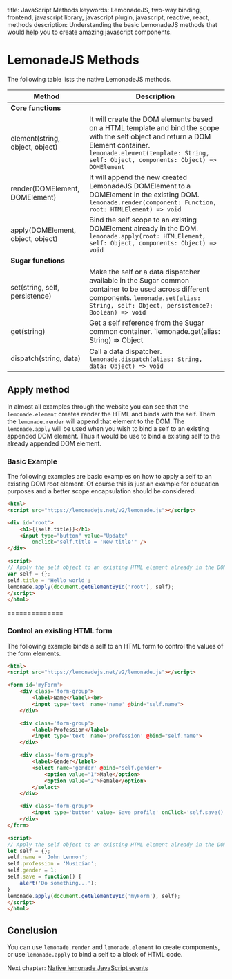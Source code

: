 title: JavaScript Methods
keywords: LemonadeJS, two-way binding, frontend, javascript library, javascript plugin, javascript, reactive, react, methods
description: Understanding the basic LemonadeJS methods that would help you to create amazing javascript components.

LemonadeJS Methods
==================

The following table lists the native LemonadeJS methods.  

| Method | Description                                                                                                                                                                                                      |
| --- |------------------------------------------------------------------------------------------------------------------------------------------------------------------------------------------------------------------|
| **Core functions** |
| element(string, object, object) | It will create the DOM elements based on a HTML template and bind the scope with the self object and return a DOM Element container. `lemonade.element(template: String, self: Object, components: Object) => DOMElement` |
| render(DOMElement, DOMElement) | It will append the new created LemonadeJS DOMElement to a DOMElement in the existing DOM. `lemonade.render(component: Function, root: HTMLElement) => void`                                                      |
| apply(DOMElement, object, object) | Bind the self scope to an existing DOMElement already in the DOM. `lemonade.apply(root: HTMLElement, self: Object, components: Object) => void`                                                                  |
| **Sugar functions** |
| set(string, self, persistence) | Make the self or a data dispatcher available in the Sugar common container to be used across different components. `lemonade.set(alias: String, self: Object, persistence?: Boolean) => void`                    |
| get(string) | Get a self reference from the Sugar common container. `lemonade.get(alias: String) => Object                                                                                                                     | Function` |
| dispatch(string, data) | Call a data dispatcher. `lemonade.dispatch(alias: String, data: Object) => void`                                                                                                                                 |

Apply method
------------

In almost all examples through the website you can see that the `lemonade.element` creates render the HTML and binds with the self. Them the `lemonade.render` will append that element to the DOM. The `lemonade.apply` will be used when you wish to bind a self to an existing appended DOM element. Thus it would be use to bind a existing self to the already appended DOM element.  

### Basic Example

The following examples are basic examples on how to apply a self to an existing DOM root element. Of course this is just an example for education purposes and a better scope encapsulation should be considered.  
  
```html
<html>
<script src="https://lemonadejs.net/v2/lemonade.js"></script>

<div id='root'>
    <h1>{{self.title}}</h1>
    <input type="button" value="Update"
        onclick="self.title = 'New title'" />
</div>

<script>
// Apply the self object to an existing HTML element already in the DOM
var self = {};
self.title = 'Hello world';
lemonade.apply(document.getElementById('root'), self);
</script>
</html>
```
==============

  
  

### Control an existing HTML form

The following example binds a self to an HTML form to control the values of the form elements.  
  
```html
<html>
<script src="https://lemonadejs.net/v2/lemonade.js"></script>

<form id='myForm'>
    <div class='form-group'>
        <label>Name</label><br>
        <input type='text' name='name' @bind="self.name">
    </div>

    <div class='form-group'>
        <label>Profession</label>
        <input type='text' name='profession' @bind="self.name">
    </div>

    <div class='form-group'>
        <label>Gender</label>
        <select name='gender' @bind="self.gender">
            <option value="1">Male</option>
            <option value="2">Female</option>
        </select>
    </div>

    <div class='form-group'>
        <input type='button' value='Save profile' onClick='self.save()'>
    </div>
</form>

<script>
// Apply the self object to an existing HTML element already in the DOM
let self = {};
self.name = 'John Lennon';
self.profession = 'Musician';
self.gender = 1;
self.save = function() {
    alert('Do something...');
}
lemonade.apply(document.getElementById('myForm'), self);
</script>
</html>
```
  

Conclusion
----------

You can use `lemonade.render` and `lemonade.element` to create components, or use `lemonade.apply` to bind a self to a block of HTML code.  

Next chapter: [Native lemonade JavaScript events](/docs/v2/events)